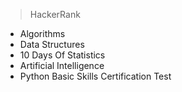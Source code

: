 > HackerRank

 - Algorithms
 - Data Structures
 - 10 Days Of Statistics
 - Artificial Intelligence
 - Python Basic Skills Certification Test
